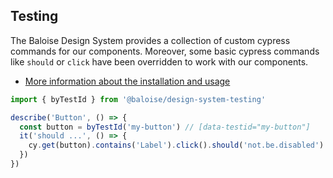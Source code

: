 ## Testing
 
The Baloise Design System provides a collection of custom cypress commands for our components. Moreover, some basic cypress commands like `should` or `click` have been overridden to work with our components.
 
- [More information about the installation and usage](?path=/docs/development-testing--page)
 
<!-- START: human documentation -->
 
 
 
 
 

```typescript
import { byTestId } from '@baloise/design-system-testing'

describe('Button', () => {
  const button = byTestId('my-button') // [data-testid="my-button"]
  it('should ...', () => {
    cy.get(button).contains('Label').click().should('not.be.disabled')
  })
})
```

 
 
 
 
 
<!-- END: human documentation -->
 